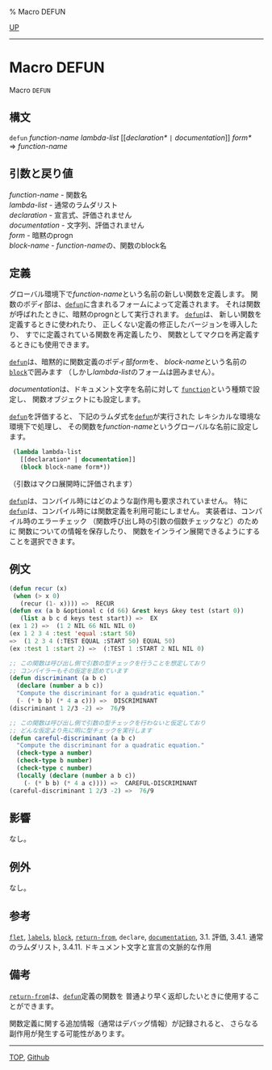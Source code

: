 % Macro DEFUN

[UP](5.3.html)  

---

# Macro **DEFUN**


Macro `DEFUN`


## 構文

`defun` *function-name* *lambda-list* [[*declaration\** `|` *documentation*]] *form\**  
=> *function-name*


## 引数と戻り値

*function-name* - 関数名  
*lambda-list* - 通常のラムダリスト  
*declaration* - 宣言式、評価されません  
*documentation* - 文字列、評価されません  
*form* - 暗黙のprogn  
*block-name* - *function-name*の、関数のblock名


## 定義

グローバル環境下で*function-name*という名前の新しい関数を定義します。
関数のボディ部は、[`defun`](5.3.defun.html)に含まれるフォームによって定義されます。
それは関数が呼ばれたときに、暗黙のprognとして実行されます。
[`defun`](5.3.defun.html)は、
新しい関数を定義するときに使われたり、
正しくない定義の修正したバージョンを導入したり、
すでに定義されている関数を再定義したり、
関数としてマクロを再定義するときにも使用できます。

[`defun`](5.3.defun.html)は、暗黙的に関数定義のボディ部*form*を、
*block-name*という名前の[`block`](5.3.block.html)で囲みます
（しかし*lambda-list*のフォームは囲みません）。

*documentation*は、ドキュメント文字を名前に対して
[`function`](5.3.function-special.html)という種類で設定し、
関数オブジェクトにも設定します。

[`defun`](5.3.defun.html)を評価すると、
下記のラムダ式を[`defun`](5.3.defun.html)が実行された
レキシカルな環境な環境下で処理し、
その関数を*function-name*というグローバルな名前に設定します。

```lisp
 (lambda lambda-list
   [[declaration* | documentation]]
   (block block-name form*))
```

（引数はマクロ展開時に評価されます）

[`defun`](5.3.defun.html)は、コンパイル時にはどのような副作用も要求されていません。
特に[`defun`](5.3.defun.html)は、コンパイル時には関数定義を利用可能にしません。
実装者は、コンパイル時のエラーチェック
（関数呼び出し時の引数の個数チェックなど）のために
関数についての情報を保存したり、
関数をインライン展開できるようにすることを選択できます。


## 例文

```lisp
(defun recur (x)
 (when (> x 0)
   (recur (1- x)))) =>  RECUR 
(defun ex (a b &optional c (d 66) &rest keys &key test (start 0))
   (list a b c d keys test start)) =>  EX 
(ex 1 2) =>  (1 2 NIL 66 NIL NIL 0)
(ex 1 2 3 4 :test 'equal :start 50) 
=>  (1 2 3 4 (:TEST EQUAL :START 50) EQUAL 50)
(ex :test 1 :start 2) =>  (:TEST 1 :START 2 NIL NIL 0)

;; この関数は呼び出し側で引数の型チェックを行うことを想定しており
;; コンパイラーもその仮定を認めています
(defun discriminant (a b c)
  (declare (number a b c))
  "Compute the discriminant for a quadratic equation."
  (- (* b b) (* 4 a c))) =>  DISCRIMINANT
(discriminant 1 2/3 -2) =>  76/9

;; この関数は呼び出し側で引数の型チェックを行わないと仮定しており
;; どんな仮定より先に明に型チェックを実行します
(defun careful-discriminant (a b c)
  "Compute the discriminant for a quadratic equation."
  (check-type a number)
  (check-type b number)
  (check-type c number)
  (locally (declare (number a b c))
    (- (* b b) (* 4 a c)))) =>  CAREFUL-DISCRIMINANT
(careful-discriminant 1 2/3 -2) =>  76/9
```


## 影響

なし。


## 例外

なし。


## 参考

[`flet`](5.3.flet.html),
[`labels`](5.3.flet.html),
[`block`](5.3.block.html),
[`return-from`](5.3.return-from.html),
`declare`,
[`documentation`](25.2.documentation.html),
3.1. 評価,
3.4.1. 通常のラムダリスト,
3.4.11. ドキュメント文字と宣言の文脈的な作用


## 備考

[`return-from`](5.3.return-from.html)は、[`defun`](5.3.defun.html)定義の関数を
普通より早く返却したいときに使用することができます。

関数定義に関する追加情報（通常はデバッグ情報）が記録されると、
さらなる副作用が発生する可能性があります。


---
[TOP](index.html),  [Github](https://github.com/nptcl/npt-japanese)

